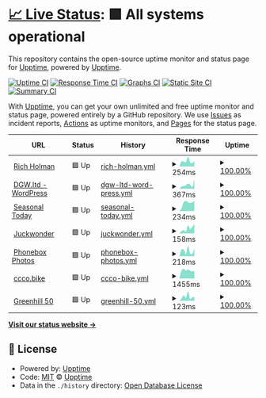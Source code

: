 # [📈 Live Status](https://upptime.github.io/upptime): <!--live status--> **🟩 All systems operational**

This repository contains the open-source uptime monitor and status page for [Upptime](https://upptime.js.org), powered by [Upptime](https://github.com/upptime/upptime).

[![Uptime CI](https://github.com/koj-co/upptime/workflows/Uptime%20CI/badge.svg)](https://github.com/koj-co/upptime/actions?query=workflow%3A%22Uptime+CI%22)
[![Response Time CI](https://github.com/koj-co/upptime/workflows/Response%20Time%20CI/badge.svg)](https://github.com/koj-co/upptime/actions?query=workflow%3A%22Response+Time+CI%22)
[![Graphs CI](https://github.com/koj-co/upptime/workflows/Graphs%20CI/badge.svg)](https://github.com/koj-co/upptime/actions?query=workflow%3A%22Graphs+CI%22)
[![Static Site CI](https://github.com/koj-co/upptime/workflows/Static%20Site%20CI/badge.svg)](https://github.com/koj-co/upptime/actions?query=workflow%3A%22Static+Site+CI%22)
[![Summary CI](https://github.com/koj-co/upptime/workflows/Summary%20CI/badge.svg)](https://github.com/koj-co/upptime/actions?query=workflow%3A%22Summary+CI%22)

With [Upptime](https://upptime.js.org), you can get your own unlimited and free uptime monitor and status page, powered entirely by a GitHub repository. We use [Issues](https://github.com/upptime/upptime/issues) as incident reports, [Actions](https://github.com/dogwonder/upptime/actions) as uptime monitors, and [Pages](https://upptime.github.io/upptime) for the status page.

<!--start: status pages-->
<!-- This summary is generated by Upptime (https://github.com/upptime/upptime) -->
<!-- Do not edit this manually, your changes will be overwritten -->
<!-- prettier-ignore -->
| URL | Status | History | Response Time | Uptime |
| --- | ------ | ------- | ------------- | ------ |
| <img alt="" src="https://favicons.githubusercontent.com/www.richholman.com" height="13"> [Rich Holman](https://www.richholman.com) | 🟩 Up | [rich-holman.yml](https://github.com/dogwonder/upptime/commits/HEAD/history/rich-holman.yml) | <details><summary><img alt="Response time graph" src="./graphs/rich-holman/response-time-week.png" height="20"> 254ms</summary><br><a href="https://dogwonder.github.io/upptime/history/rich-holman"><img alt="Response time 301" src="https://img.shields.io/endpoint?url=https%3A%2F%2Fraw.githubusercontent.com%2Fdogwonder%2Fupptime%2FHEAD%2Fapi%2Frich-holman%2Fresponse-time.json"></a><br><a href="https://dogwonder.github.io/upptime/history/rich-holman"><img alt="24-hour response time 362" src="https://img.shields.io/endpoint?url=https%3A%2F%2Fraw.githubusercontent.com%2Fdogwonder%2Fupptime%2FHEAD%2Fapi%2Frich-holman%2Fresponse-time-day.json"></a><br><a href="https://dogwonder.github.io/upptime/history/rich-holman"><img alt="7-day response time 254" src="https://img.shields.io/endpoint?url=https%3A%2F%2Fraw.githubusercontent.com%2Fdogwonder%2Fupptime%2FHEAD%2Fapi%2Frich-holman%2Fresponse-time-week.json"></a><br><a href="https://dogwonder.github.io/upptime/history/rich-holman"><img alt="30-day response time 275" src="https://img.shields.io/endpoint?url=https%3A%2F%2Fraw.githubusercontent.com%2Fdogwonder%2Fupptime%2FHEAD%2Fapi%2Frich-holman%2Fresponse-time-month.json"></a><br><a href="https://dogwonder.github.io/upptime/history/rich-holman"><img alt="1-year response time 313" src="https://img.shields.io/endpoint?url=https%3A%2F%2Fraw.githubusercontent.com%2Fdogwonder%2Fupptime%2FHEAD%2Fapi%2Frich-holman%2Fresponse-time-year.json"></a></details> | <details><summary><a href="https://dogwonder.github.io/upptime/history/rich-holman">100.00%</a></summary><a href="https://dogwonder.github.io/upptime/history/rich-holman"><img alt="All-time uptime 100.00%" src="https://img.shields.io/endpoint?url=https%3A%2F%2Fraw.githubusercontent.com%2Fdogwonder%2Fupptime%2FHEAD%2Fapi%2Frich-holman%2Fuptime.json"></a><br><a href="https://dogwonder.github.io/upptime/history/rich-holman"><img alt="24-hour uptime 100.00%" src="https://img.shields.io/endpoint?url=https%3A%2F%2Fraw.githubusercontent.com%2Fdogwonder%2Fupptime%2FHEAD%2Fapi%2Frich-holman%2Fuptime-day.json"></a><br><a href="https://dogwonder.github.io/upptime/history/rich-holman"><img alt="7-day uptime 100.00%" src="https://img.shields.io/endpoint?url=https%3A%2F%2Fraw.githubusercontent.com%2Fdogwonder%2Fupptime%2FHEAD%2Fapi%2Frich-holman%2Fuptime-week.json"></a><br><a href="https://dogwonder.github.io/upptime/history/rich-holman"><img alt="30-day uptime 100.00%" src="https://img.shields.io/endpoint?url=https%3A%2F%2Fraw.githubusercontent.com%2Fdogwonder%2Fupptime%2FHEAD%2Fapi%2Frich-holman%2Fuptime-month.json"></a><br><a href="https://dogwonder.github.io/upptime/history/rich-holman"><img alt="1-year uptime 100.00%" src="https://img.shields.io/endpoint?url=https%3A%2F%2Fraw.githubusercontent.com%2Fdogwonder%2Fupptime%2FHEAD%2Fapi%2Frich-holman%2Fuptime-year.json"></a></details>
| <img alt="" src="https://favicons.githubusercontent.com/wp.dgw.ltd" height="13"> [DGW.ltd - WordPress](https://wp.dgw.ltd) | 🟩 Up | [dgw-ltd-word-press.yml](https://github.com/dogwonder/upptime/commits/HEAD/history/dgw-ltd-word-press.yml) | <details><summary><img alt="Response time graph" src="./graphs/dgw-ltd-word-press/response-time-week.png" height="20"> 367ms</summary><br><a href="https://dogwonder.github.io/upptime/history/dgw-ltd-word-press"><img alt="Response time 430" src="https://img.shields.io/endpoint?url=https%3A%2F%2Fraw.githubusercontent.com%2Fdogwonder%2Fupptime%2FHEAD%2Fapi%2Fdgw-ltd-word-press%2Fresponse-time.json"></a><br><a href="https://dogwonder.github.io/upptime/history/dgw-ltd-word-press"><img alt="24-hour response time 512" src="https://img.shields.io/endpoint?url=https%3A%2F%2Fraw.githubusercontent.com%2Fdogwonder%2Fupptime%2FHEAD%2Fapi%2Fdgw-ltd-word-press%2Fresponse-time-day.json"></a><br><a href="https://dogwonder.github.io/upptime/history/dgw-ltd-word-press"><img alt="7-day response time 367" src="https://img.shields.io/endpoint?url=https%3A%2F%2Fraw.githubusercontent.com%2Fdogwonder%2Fupptime%2FHEAD%2Fapi%2Fdgw-ltd-word-press%2Fresponse-time-week.json"></a><br><a href="https://dogwonder.github.io/upptime/history/dgw-ltd-word-press"><img alt="30-day response time 345" src="https://img.shields.io/endpoint?url=https%3A%2F%2Fraw.githubusercontent.com%2Fdogwonder%2Fupptime%2FHEAD%2Fapi%2Fdgw-ltd-word-press%2Fresponse-time-month.json"></a><br><a href="https://dogwonder.github.io/upptime/history/dgw-ltd-word-press"><img alt="1-year response time 430" src="https://img.shields.io/endpoint?url=https%3A%2F%2Fraw.githubusercontent.com%2Fdogwonder%2Fupptime%2FHEAD%2Fapi%2Fdgw-ltd-word-press%2Fresponse-time-year.json"></a></details> | <details><summary><a href="https://dogwonder.github.io/upptime/history/dgw-ltd-word-press">100.00%</a></summary><a href="https://dogwonder.github.io/upptime/history/dgw-ltd-word-press"><img alt="All-time uptime 99.98%" src="https://img.shields.io/endpoint?url=https%3A%2F%2Fraw.githubusercontent.com%2Fdogwonder%2Fupptime%2FHEAD%2Fapi%2Fdgw-ltd-word-press%2Fuptime.json"></a><br><a href="https://dogwonder.github.io/upptime/history/dgw-ltd-word-press"><img alt="24-hour uptime 100.00%" src="https://img.shields.io/endpoint?url=https%3A%2F%2Fraw.githubusercontent.com%2Fdogwonder%2Fupptime%2FHEAD%2Fapi%2Fdgw-ltd-word-press%2Fuptime-day.json"></a><br><a href="https://dogwonder.github.io/upptime/history/dgw-ltd-word-press"><img alt="7-day uptime 100.00%" src="https://img.shields.io/endpoint?url=https%3A%2F%2Fraw.githubusercontent.com%2Fdogwonder%2Fupptime%2FHEAD%2Fapi%2Fdgw-ltd-word-press%2Fuptime-week.json"></a><br><a href="https://dogwonder.github.io/upptime/history/dgw-ltd-word-press"><img alt="30-day uptime 99.94%" src="https://img.shields.io/endpoint?url=https%3A%2F%2Fraw.githubusercontent.com%2Fdogwonder%2Fupptime%2FHEAD%2Fapi%2Fdgw-ltd-word-press%2Fuptime-month.json"></a><br><a href="https://dogwonder.github.io/upptime/history/dgw-ltd-word-press"><img alt="1-year uptime 99.98%" src="https://img.shields.io/endpoint?url=https%3A%2F%2Fraw.githubusercontent.com%2Fdogwonder%2Fupptime%2FHEAD%2Fapi%2Fdgw-ltd-word-press%2Fuptime-year.json"></a></details>
| <img alt="" src="https://favicons.githubusercontent.com/seasonal.today" height="13"> [Seasonal Today](https://seasonal.today/) | 🟩 Up | [seasonal-today.yml](https://github.com/dogwonder/upptime/commits/HEAD/history/seasonal-today.yml) | <details><summary><img alt="Response time graph" src="./graphs/seasonal-today/response-time-week.png" height="20"> 234ms</summary><br><a href="https://dogwonder.github.io/upptime/history/seasonal-today"><img alt="Response time 157" src="https://img.shields.io/endpoint?url=https%3A%2F%2Fraw.githubusercontent.com%2Fdogwonder%2Fupptime%2FHEAD%2Fapi%2Fseasonal-today%2Fresponse-time.json"></a><br><a href="https://dogwonder.github.io/upptime/history/seasonal-today"><img alt="24-hour response time 279" src="https://img.shields.io/endpoint?url=https%3A%2F%2Fraw.githubusercontent.com%2Fdogwonder%2Fupptime%2FHEAD%2Fapi%2Fseasonal-today%2Fresponse-time-day.json"></a><br><a href="https://dogwonder.github.io/upptime/history/seasonal-today"><img alt="7-day response time 234" src="https://img.shields.io/endpoint?url=https%3A%2F%2Fraw.githubusercontent.com%2Fdogwonder%2Fupptime%2FHEAD%2Fapi%2Fseasonal-today%2Fresponse-time-week.json"></a><br><a href="https://dogwonder.github.io/upptime/history/seasonal-today"><img alt="30-day response time 194" src="https://img.shields.io/endpoint?url=https%3A%2F%2Fraw.githubusercontent.com%2Fdogwonder%2Fupptime%2FHEAD%2Fapi%2Fseasonal-today%2Fresponse-time-month.json"></a><br><a href="https://dogwonder.github.io/upptime/history/seasonal-today"><img alt="1-year response time 167" src="https://img.shields.io/endpoint?url=https%3A%2F%2Fraw.githubusercontent.com%2Fdogwonder%2Fupptime%2FHEAD%2Fapi%2Fseasonal-today%2Fresponse-time-year.json"></a></details> | <details><summary><a href="https://dogwonder.github.io/upptime/history/seasonal-today">100.00%</a></summary><a href="https://dogwonder.github.io/upptime/history/seasonal-today"><img alt="All-time uptime 99.98%" src="https://img.shields.io/endpoint?url=https%3A%2F%2Fraw.githubusercontent.com%2Fdogwonder%2Fupptime%2FHEAD%2Fapi%2Fseasonal-today%2Fuptime.json"></a><br><a href="https://dogwonder.github.io/upptime/history/seasonal-today"><img alt="24-hour uptime 100.00%" src="https://img.shields.io/endpoint?url=https%3A%2F%2Fraw.githubusercontent.com%2Fdogwonder%2Fupptime%2FHEAD%2Fapi%2Fseasonal-today%2Fuptime-day.json"></a><br><a href="https://dogwonder.github.io/upptime/history/seasonal-today"><img alt="7-day uptime 100.00%" src="https://img.shields.io/endpoint?url=https%3A%2F%2Fraw.githubusercontent.com%2Fdogwonder%2Fupptime%2FHEAD%2Fapi%2Fseasonal-today%2Fuptime-week.json"></a><br><a href="https://dogwonder.github.io/upptime/history/seasonal-today"><img alt="30-day uptime 100.00%" src="https://img.shields.io/endpoint?url=https%3A%2F%2Fraw.githubusercontent.com%2Fdogwonder%2Fupptime%2FHEAD%2Fapi%2Fseasonal-today%2Fuptime-month.json"></a><br><a href="https://dogwonder.github.io/upptime/history/seasonal-today"><img alt="1-year uptime 99.97%" src="https://img.shields.io/endpoint?url=https%3A%2F%2Fraw.githubusercontent.com%2Fdogwonder%2Fupptime%2FHEAD%2Fapi%2Fseasonal-today%2Fuptime-year.json"></a></details>
| <img alt="" src="https://favicons.githubusercontent.com/njk.dgw.ltd" height="13"> [Juckwonder](https://njk.dgw.ltd) | 🟩 Up | [juckwonder.yml](https://github.com/dogwonder/upptime/commits/HEAD/history/juckwonder.yml) | <details><summary><img alt="Response time graph" src="./graphs/juckwonder/response-time-week.png" height="20"> 158ms</summary><br><a href="https://dogwonder.github.io/upptime/history/juckwonder"><img alt="Response time 153" src="https://img.shields.io/endpoint?url=https%3A%2F%2Fraw.githubusercontent.com%2Fdogwonder%2Fupptime%2FHEAD%2Fapi%2Fjuckwonder%2Fresponse-time.json"></a><br><a href="https://dogwonder.github.io/upptime/history/juckwonder"><img alt="24-hour response time 128" src="https://img.shields.io/endpoint?url=https%3A%2F%2Fraw.githubusercontent.com%2Fdogwonder%2Fupptime%2FHEAD%2Fapi%2Fjuckwonder%2Fresponse-time-day.json"></a><br><a href="https://dogwonder.github.io/upptime/history/juckwonder"><img alt="7-day response time 158" src="https://img.shields.io/endpoint?url=https%3A%2F%2Fraw.githubusercontent.com%2Fdogwonder%2Fupptime%2FHEAD%2Fapi%2Fjuckwonder%2Fresponse-time-week.json"></a><br><a href="https://dogwonder.github.io/upptime/history/juckwonder"><img alt="30-day response time 184" src="https://img.shields.io/endpoint?url=https%3A%2F%2Fraw.githubusercontent.com%2Fdogwonder%2Fupptime%2FHEAD%2Fapi%2Fjuckwonder%2Fresponse-time-month.json"></a><br><a href="https://dogwonder.github.io/upptime/history/juckwonder"><img alt="1-year response time 157" src="https://img.shields.io/endpoint?url=https%3A%2F%2Fraw.githubusercontent.com%2Fdogwonder%2Fupptime%2FHEAD%2Fapi%2Fjuckwonder%2Fresponse-time-year.json"></a></details> | <details><summary><a href="https://dogwonder.github.io/upptime/history/juckwonder">100.00%</a></summary><a href="https://dogwonder.github.io/upptime/history/juckwonder"><img alt="All-time uptime 94.71%" src="https://img.shields.io/endpoint?url=https%3A%2F%2Fraw.githubusercontent.com%2Fdogwonder%2Fupptime%2FHEAD%2Fapi%2Fjuckwonder%2Fuptime.json"></a><br><a href="https://dogwonder.github.io/upptime/history/juckwonder"><img alt="24-hour uptime 100.00%" src="https://img.shields.io/endpoint?url=https%3A%2F%2Fraw.githubusercontent.com%2Fdogwonder%2Fupptime%2FHEAD%2Fapi%2Fjuckwonder%2Fuptime-day.json"></a><br><a href="https://dogwonder.github.io/upptime/history/juckwonder"><img alt="7-day uptime 100.00%" src="https://img.shields.io/endpoint?url=https%3A%2F%2Fraw.githubusercontent.com%2Fdogwonder%2Fupptime%2FHEAD%2Fapi%2Fjuckwonder%2Fuptime-week.json"></a><br><a href="https://dogwonder.github.io/upptime/history/juckwonder"><img alt="30-day uptime 100.00%" src="https://img.shields.io/endpoint?url=https%3A%2F%2Fraw.githubusercontent.com%2Fdogwonder%2Fupptime%2FHEAD%2Fapi%2Fjuckwonder%2Fuptime-month.json"></a><br><a href="https://dogwonder.github.io/upptime/history/juckwonder"><img alt="1-year uptime 90.98%" src="https://img.shields.io/endpoint?url=https%3A%2F%2Fraw.githubusercontent.com%2Fdogwonder%2Fupptime%2FHEAD%2Fapi%2Fjuckwonder%2Fuptime-year.json"></a></details>
| <img alt="" src="https://favicons.githubusercontent.com/phonebox.photos" height="13"> [Phonebox Photos](http://phonebox.photos/) | 🟩 Up | [phonebox-photos.yml](https://github.com/dogwonder/upptime/commits/HEAD/history/phonebox-photos.yml) | <details><summary><img alt="Response time graph" src="./graphs/phonebox-photos/response-time-week.png" height="20"> 218ms</summary><br><a href="https://dogwonder.github.io/upptime/history/phonebox-photos"><img alt="Response time 209" src="https://img.shields.io/endpoint?url=https%3A%2F%2Fraw.githubusercontent.com%2Fdogwonder%2Fupptime%2FHEAD%2Fapi%2Fphonebox-photos%2Fresponse-time.json"></a><br><a href="https://dogwonder.github.io/upptime/history/phonebox-photos"><img alt="24-hour response time 287" src="https://img.shields.io/endpoint?url=https%3A%2F%2Fraw.githubusercontent.com%2Fdogwonder%2Fupptime%2FHEAD%2Fapi%2Fphonebox-photos%2Fresponse-time-day.json"></a><br><a href="https://dogwonder.github.io/upptime/history/phonebox-photos"><img alt="7-day response time 218" src="https://img.shields.io/endpoint?url=https%3A%2F%2Fraw.githubusercontent.com%2Fdogwonder%2Fupptime%2FHEAD%2Fapi%2Fphonebox-photos%2Fresponse-time-week.json"></a><br><a href="https://dogwonder.github.io/upptime/history/phonebox-photos"><img alt="30-day response time 279" src="https://img.shields.io/endpoint?url=https%3A%2F%2Fraw.githubusercontent.com%2Fdogwonder%2Fupptime%2FHEAD%2Fapi%2Fphonebox-photos%2Fresponse-time-month.json"></a><br><a href="https://dogwonder.github.io/upptime/history/phonebox-photos"><img alt="1-year response time 231" src="https://img.shields.io/endpoint?url=https%3A%2F%2Fraw.githubusercontent.com%2Fdogwonder%2Fupptime%2FHEAD%2Fapi%2Fphonebox-photos%2Fresponse-time-year.json"></a></details> | <details><summary><a href="https://dogwonder.github.io/upptime/history/phonebox-photos">100.00%</a></summary><a href="https://dogwonder.github.io/upptime/history/phonebox-photos"><img alt="All-time uptime 99.99%" src="https://img.shields.io/endpoint?url=https%3A%2F%2Fraw.githubusercontent.com%2Fdogwonder%2Fupptime%2FHEAD%2Fapi%2Fphonebox-photos%2Fuptime.json"></a><br><a href="https://dogwonder.github.io/upptime/history/phonebox-photos"><img alt="24-hour uptime 100.00%" src="https://img.shields.io/endpoint?url=https%3A%2F%2Fraw.githubusercontent.com%2Fdogwonder%2Fupptime%2FHEAD%2Fapi%2Fphonebox-photos%2Fuptime-day.json"></a><br><a href="https://dogwonder.github.io/upptime/history/phonebox-photos"><img alt="7-day uptime 100.00%" src="https://img.shields.io/endpoint?url=https%3A%2F%2Fraw.githubusercontent.com%2Fdogwonder%2Fupptime%2FHEAD%2Fapi%2Fphonebox-photos%2Fuptime-week.json"></a><br><a href="https://dogwonder.github.io/upptime/history/phonebox-photos"><img alt="30-day uptime 100.00%" src="https://img.shields.io/endpoint?url=https%3A%2F%2Fraw.githubusercontent.com%2Fdogwonder%2Fupptime%2FHEAD%2Fapi%2Fphonebox-photos%2Fuptime-month.json"></a><br><a href="https://dogwonder.github.io/upptime/history/phonebox-photos"><img alt="1-year uptime 99.99%" src="https://img.shields.io/endpoint?url=https%3A%2F%2Fraw.githubusercontent.com%2Fdogwonder%2Fupptime%2FHEAD%2Fapi%2Fphonebox-photos%2Fuptime-year.json"></a></details>
| <img alt="" src="https://favicons.githubusercontent.com/ccco.bike" height="13"> [ccco.bike](https://ccco.bike/) | 🟩 Up | [ccco-bike.yml](https://github.com/dogwonder/upptime/commits/HEAD/history/ccco-bike.yml) | <details><summary><img alt="Response time graph" src="./graphs/ccco-bike/response-time-week.png" height="20"> 1455ms</summary><br><a href="https://dogwonder.github.io/upptime/history/ccco-bike"><img alt="Response time 1482" src="https://img.shields.io/endpoint?url=https%3A%2F%2Fraw.githubusercontent.com%2Fdogwonder%2Fupptime%2FHEAD%2Fapi%2Fccco-bike%2Fresponse-time.json"></a><br><a href="https://dogwonder.github.io/upptime/history/ccco-bike"><img alt="24-hour response time 1423" src="https://img.shields.io/endpoint?url=https%3A%2F%2Fraw.githubusercontent.com%2Fdogwonder%2Fupptime%2FHEAD%2Fapi%2Fccco-bike%2Fresponse-time-day.json"></a><br><a href="https://dogwonder.github.io/upptime/history/ccco-bike"><img alt="7-day response time 1455" src="https://img.shields.io/endpoint?url=https%3A%2F%2Fraw.githubusercontent.com%2Fdogwonder%2Fupptime%2FHEAD%2Fapi%2Fccco-bike%2Fresponse-time-week.json"></a><br><a href="https://dogwonder.github.io/upptime/history/ccco-bike"><img alt="30-day response time 1461" src="https://img.shields.io/endpoint?url=https%3A%2F%2Fraw.githubusercontent.com%2Fdogwonder%2Fupptime%2FHEAD%2Fapi%2Fccco-bike%2Fresponse-time-month.json"></a><br><a href="https://dogwonder.github.io/upptime/history/ccco-bike"><img alt="1-year response time 1532" src="https://img.shields.io/endpoint?url=https%3A%2F%2Fraw.githubusercontent.com%2Fdogwonder%2Fupptime%2FHEAD%2Fapi%2Fccco-bike%2Fresponse-time-year.json"></a></details> | <details><summary><a href="https://dogwonder.github.io/upptime/history/ccco-bike">100.00%</a></summary><a href="https://dogwonder.github.io/upptime/history/ccco-bike"><img alt="All-time uptime 100.00%" src="https://img.shields.io/endpoint?url=https%3A%2F%2Fraw.githubusercontent.com%2Fdogwonder%2Fupptime%2FHEAD%2Fapi%2Fccco-bike%2Fuptime.json"></a><br><a href="https://dogwonder.github.io/upptime/history/ccco-bike"><img alt="24-hour uptime 100.00%" src="https://img.shields.io/endpoint?url=https%3A%2F%2Fraw.githubusercontent.com%2Fdogwonder%2Fupptime%2FHEAD%2Fapi%2Fccco-bike%2Fuptime-day.json"></a><br><a href="https://dogwonder.github.io/upptime/history/ccco-bike"><img alt="7-day uptime 100.00%" src="https://img.shields.io/endpoint?url=https%3A%2F%2Fraw.githubusercontent.com%2Fdogwonder%2Fupptime%2FHEAD%2Fapi%2Fccco-bike%2Fuptime-week.json"></a><br><a href="https://dogwonder.github.io/upptime/history/ccco-bike"><img alt="30-day uptime 100.00%" src="https://img.shields.io/endpoint?url=https%3A%2F%2Fraw.githubusercontent.com%2Fdogwonder%2Fupptime%2FHEAD%2Fapi%2Fccco-bike%2Fuptime-month.json"></a><br><a href="https://dogwonder.github.io/upptime/history/ccco-bike"><img alt="1-year uptime 100.00%" src="https://img.shields.io/endpoint?url=https%3A%2F%2Fraw.githubusercontent.com%2Fdogwonder%2Fupptime%2FHEAD%2Fapi%2Fccco-bike%2Fuptime-year.json"></a></details>
| <img alt="" src="https://favicons.githubusercontent.com/greenhill50.com" height="13"> [Greenhill 50](https://greenhill50.com/) | 🟩 Up | [greenhill-50.yml](https://github.com/dogwonder/upptime/commits/HEAD/history/greenhill-50.yml) | <details><summary><img alt="Response time graph" src="./graphs/greenhill-50/response-time-week.png" height="20"> 123ms</summary><br><a href="https://dogwonder.github.io/upptime/history/greenhill-50"><img alt="Response time 129" src="https://img.shields.io/endpoint?url=https%3A%2F%2Fraw.githubusercontent.com%2Fdogwonder%2Fupptime%2FHEAD%2Fapi%2Fgreenhill-50%2Fresponse-time.json"></a><br><a href="https://dogwonder.github.io/upptime/history/greenhill-50"><img alt="24-hour response time 82" src="https://img.shields.io/endpoint?url=https%3A%2F%2Fraw.githubusercontent.com%2Fdogwonder%2Fupptime%2FHEAD%2Fapi%2Fgreenhill-50%2Fresponse-time-day.json"></a><br><a href="https://dogwonder.github.io/upptime/history/greenhill-50"><img alt="7-day response time 123" src="https://img.shields.io/endpoint?url=https%3A%2F%2Fraw.githubusercontent.com%2Fdogwonder%2Fupptime%2FHEAD%2Fapi%2Fgreenhill-50%2Fresponse-time-week.json"></a><br><a href="https://dogwonder.github.io/upptime/history/greenhill-50"><img alt="30-day response time 139" src="https://img.shields.io/endpoint?url=https%3A%2F%2Fraw.githubusercontent.com%2Fdogwonder%2Fupptime%2FHEAD%2Fapi%2Fgreenhill-50%2Fresponse-time-month.json"></a><br><a href="https://dogwonder.github.io/upptime/history/greenhill-50"><img alt="1-year response time 131" src="https://img.shields.io/endpoint?url=https%3A%2F%2Fraw.githubusercontent.com%2Fdogwonder%2Fupptime%2FHEAD%2Fapi%2Fgreenhill-50%2Fresponse-time-year.json"></a></details> | <details><summary><a href="https://dogwonder.github.io/upptime/history/greenhill-50">100.00%</a></summary><a href="https://dogwonder.github.io/upptime/history/greenhill-50"><img alt="All-time uptime 100.00%" src="https://img.shields.io/endpoint?url=https%3A%2F%2Fraw.githubusercontent.com%2Fdogwonder%2Fupptime%2FHEAD%2Fapi%2Fgreenhill-50%2Fuptime.json"></a><br><a href="https://dogwonder.github.io/upptime/history/greenhill-50"><img alt="24-hour uptime 100.00%" src="https://img.shields.io/endpoint?url=https%3A%2F%2Fraw.githubusercontent.com%2Fdogwonder%2Fupptime%2FHEAD%2Fapi%2Fgreenhill-50%2Fuptime-day.json"></a><br><a href="https://dogwonder.github.io/upptime/history/greenhill-50"><img alt="7-day uptime 100.00%" src="https://img.shields.io/endpoint?url=https%3A%2F%2Fraw.githubusercontent.com%2Fdogwonder%2Fupptime%2FHEAD%2Fapi%2Fgreenhill-50%2Fuptime-week.json"></a><br><a href="https://dogwonder.github.io/upptime/history/greenhill-50"><img alt="30-day uptime 100.00%" src="https://img.shields.io/endpoint?url=https%3A%2F%2Fraw.githubusercontent.com%2Fdogwonder%2Fupptime%2FHEAD%2Fapi%2Fgreenhill-50%2Fuptime-month.json"></a><br><a href="https://dogwonder.github.io/upptime/history/greenhill-50"><img alt="1-year uptime 100.00%" src="https://img.shields.io/endpoint?url=https%3A%2F%2Fraw.githubusercontent.com%2Fdogwonder%2Fupptime%2FHEAD%2Fapi%2Fgreenhill-50%2Fuptime-year.json"></a></details>

<!--end: status pages-->

[**Visit our status website →**](https://upptime.github.io/upptime)

## 📄 License

- Powered by: [Upptime](https://github.com/upptime/upptime)
- Code: [MIT](./LICENSE) © [Upptime](https://upptime.js.org)
- Data in the `./history` directory: [Open Database License](https://opendatacommons.org/licenses/odbl/1-0/)
